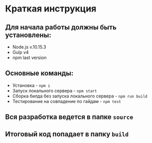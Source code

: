 # Краткая инструкция
## Для начала работы должны быть установлены:
* Node.js v.10.15.3
* Gulp v4
* npm last version
## Основные команды:
* Установка - `npm i`
* Запуск локального сервера - `npm start`
* Сборка билда без запуска локального сервера - `npm run build`
* Тестирование на совпадение по гайдам - `npm test`

## Вся разработка ведется в папке `source`
## Итоговый код попадает в папку `build`
